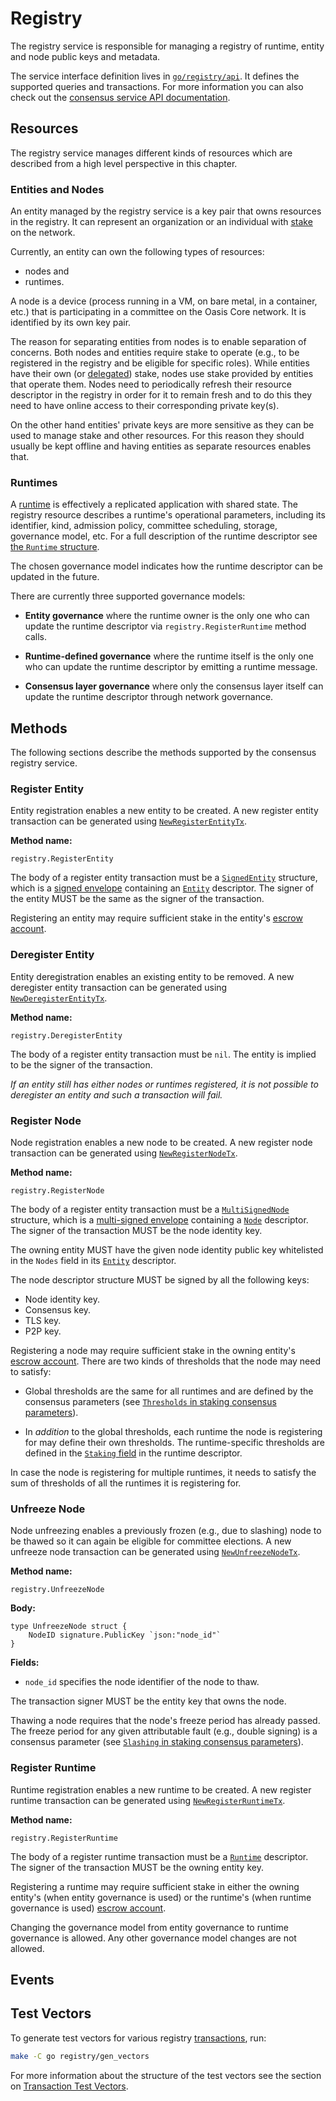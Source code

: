 # Registry

The registry service is responsible for managing a registry of runtime, entity
and node public keys and metadata.

The service interface definition lives in [`go/registry/api`]. It defines the
supported queries and transactions. For more information you can also check out
the [consensus service API documentation].

<!-- markdownlint-disable line-length -->
[`go/registry/api`]: https://github.com/oasisprotocol/oasis-core/tree/master/go/registry/api
[consensus service API documentation]: https://pkg.go.dev/github.com/oasisprotocol/oasis-core/go/registry/api?tab=doc
<!-- markdownlint-enable line-length -->

## Resources

The registry service manages different kinds of resources which are described
from a high level perspective in this chapter.

### Entities and Nodes

An entity managed by the registry service is a key pair that owns resources in
the registry. It can represent an organization or an individual with [stake] on
the network.

Currently, an entity can own the following types of resources:

* nodes and
* runtimes.

A node is a device (process running in a VM, on bare metal, in a container,
etc.) that is participating in a committee on the Oasis Core network. It is
identified by its own key pair.

The reason for separating entities from nodes is to enable separation of
concerns. Both nodes and entities require stake to operate (e.g., to be
registered in the registry and be eligible for specific roles). While entities
have their own (or [delegated]) stake, nodes use stake provided by entities that
operate them. Nodes need to periodically refresh their resource descriptor in
the registry in order for it to remain fresh and to do this they need to have
online access to their corresponding private key(s).

On the other hand entities' private keys are more sensitive as they can be used
to manage stake and other resources. For this reason they should usually be kept
offline and having entities as separate resources enables that.

[stake]: staking.md
[delegated]: staking.md#delegation

### Runtimes

A [runtime] is effectively a replicated application with shared state. The
registry resource describes a runtime's operational parameters, including its
identifier, kind, admission policy, committee scheduling, storage, governance
model, etc. For a full description of the runtime descriptor see
[the `Runtime` structure].

<!-- markdownlint-disable no-space-in-emphasis -->
The chosen governance model indicates how the runtime descriptor can be updated
in the future.

There are currently three supported governance models:

* **Entity governance** where the runtime owner is the only one who can update
  the runtime descriptor via `registry.RegisterRuntime` method calls.

* **Runtime-defined governance** where the runtime itself is the only one who
  can update the runtime descriptor by emitting a runtime message.

* **Consensus layer governance** where only the consensus layer itself can
  update the runtime descriptor through network governance.
<!-- markdownlint-enable no-space-in-emphasis -->

<!-- markdownlint-disable line-length -->
[runtime]: ../../runtime/README.md
[the `Runtime` structure]: https://pkg.go.dev/github.com/oasisprotocol/oasis-core/go/registry/api?tab=doc#Runtime
<!-- markdownlint-enable line-length -->

## Methods

The following sections describe the methods supported by the consensus registry
service.

### Register Entity

Entity registration enables a new entity to be created. A new register entity
transaction can be generated using [`NewRegisterEntityTx`].

**Method name:**

```
registry.RegisterEntity
```

The body of a register entity transaction must be a [`SignedEntity`] structure,
which is a [signed envelope][envelopes] containing an [`Entity`] descriptor. The
signer of the entity MUST be the same as the signer of the transaction.

Registering an entity may require sufficient stake in the entity's
[escrow account].

<!-- markdownlint-disable line-length -->
[`NewRegisterEntityTx`]: https://pkg.go.dev/github.com/oasisprotocol/oasis-core/go/registry/api?tab=doc#NewRegisterEntityTx
[`SignedEntity`]: https://pkg.go.dev/github.com/oasisprotocol/oasis-core/go/common/entity?tab=doc#SignedEntity
[`Entity`]: https://pkg.go.dev/github.com/oasisprotocol/oasis-core/go/common/entity?tab=doc#Entity
[envelopes]: ../../crypto.md#envelopes
[escrow account]: staking.md#escrow
<!-- markdownlint-enable line-length -->

### Deregister Entity

Entity deregistration enables an existing entity to be removed. A new deregister
entity transaction can be generated using [`NewDeregisterEntityTx`].

**Method name:**

```
registry.DeregisterEntity
```

The body of a register entity transaction must be `nil`. The entity is implied
to be the signer of the transaction.

_If an entity still has either nodes or runtimes registered, it is not possible
to deregister an entity and such a transaction will fail._

<!-- markdownlint-disable line-length -->
[`NewDeregisterEntityTx`]: https://pkg.go.dev/github.com/oasisprotocol/oasis-core/go/registry/api?tab=doc#NewDeregisterEntityTx
<!-- markdownlint-enable line-length -->

### Register Node

Node registration enables a new node to be created. A new register node
transaction can be generated using [`NewRegisterNodeTx`].

**Method name:**

```
registry.RegisterNode
```

The body of a register entity transaction must be a [`MultiSignedNode`]
structure, which is a [multi-signed envelope][envelopes] containing a [`Node`]
descriptor. The signer of the transaction MUST be the node identity key.

The owning entity MUST have the given node identity public key whitelisted in
the `Nodes` field in its [`Entity`] descriptor.

The node descriptor structure MUST be signed by all the following keys:

* Node identity key.
* Consensus key.
* TLS key.
* P2P key.

Registering a node may require sufficient stake in the owning entity's
[escrow account]. There are two kinds of thresholds that the node may need to
satisfy:

* Global thresholds are the same for all runtimes and are defined by the
  consensus parameters (see [`Thresholds` in staking consensus parameters]).

* In _addition_ to the global thresholds, each runtime the node is registering
  for may define their own thresholds. The runtime-specific thresholds are
  defined in the [`Staking` field] in the runtime descriptor.

In case the node is registering for multiple runtimes, it needs to satisfy the
sum of thresholds of all the runtimes it is registering for.

<!-- markdownlint-disable line-length -->
[`NewRegisterNodeTx`]: https://pkg.go.dev/github.com/oasisprotocol/oasis-core/go/registry/api?tab=doc#NewRegisterNodeTx
[`MultiSignedNode`]: https://pkg.go.dev/github.com/oasisprotocol/oasis-core/go/common/node?tab=doc#MultiSignedNode
[`Node`]: https://pkg.go.dev/github.com/oasisprotocol/oasis-core/go/common/node?tab=doc#Node
[`Thresholds` in staking consensus parameters]: https://pkg.go.dev/github.com/oasisprotocol/oasis-core/go/staking/api?tab=doc#ConsensusParameters.Thresholds
[`Staking` field]: https://pkg.go.dev/github.com/oasisprotocol/oasis-core/go/registry/api?tab=doc#Runtime.Staking
<!-- markdownlint-enable line-length -->

### Unfreeze Node

Node unfreezing enables a previously frozen (e.g., due to slashing) node to be
thawed so it can again be eligible for committee elections. A new unfreeze node
transaction can be generated using [`NewUnfreezeNodeTx`].

**Method name:**

```
registry.UnfreezeNode
```

**Body:**

```golang
type UnfreezeNode struct {
    NodeID signature.PublicKey `json:"node_id"`
}
```

**Fields:**

* `node_id` specifies the node identifier of the node to thaw.

The transaction signer MUST be the entity key that owns the node.

Thawing a node requires that the node's freeze period has already passed. The
freeze period for any given attributable fault (e.g., double signing) is a
consensus parameter (see [`Slashing` in staking consensus parameters]).

<!-- markdownlint-disable line-length -->
[`NewUnfreezeNodeTx`]: https://pkg.go.dev/github.com/oasisprotocol/oasis-core/go/registry/api?tab=doc#NewUnfreezeNodeTx
[`Slashing` in staking consensus parameters]: https://pkg.go.dev/github.com/oasisprotocol/oasis-core/go/staking/api?tab=doc#ConsensusParameters.Slashing
<!-- markdownlint-enable line-length -->

### Register Runtime

Runtime registration enables a new runtime to be created. A new register
runtime transaction can be generated using [`NewRegisterRuntimeTx`].

**Method name:**

```
registry.RegisterRuntime
```

The body of a register runtime transaction must be a [`Runtime`] descriptor.
The signer of the transaction MUST be the owning entity key.

Registering a runtime may require sufficient stake in either the owning
entity's (when entity governance is used) or the runtime's (when runtime
governance is used) [escrow account].

Changing the governance model from entity governance to runtime governance is
allowed. Any other governance model changes are not allowed.

<!-- markdownlint-disable line-length -->
[`NewRegisterRuntimeTx`]: https://pkg.go.dev/github.com/oasisprotocol/oasis-core/go/registry/api?tab=doc#NewRegisterRuntimeTx
[`Runtime`]: https://pkg.go.dev/github.com/oasisprotocol/oasis-core/go/registry/api?tab=doc#Runtime
<!-- markdownlint-enable line-length -->

## Events

## Test Vectors

To generate test vectors for various registry [transactions], run:

```bash
make -C go registry/gen_vectors
```

For more information about the structure of the test vectors see the section
on [Transaction Test Vectors].

[transactions]: ../transactions.md
[Transaction Test Vectors]: ../test-vectors.md
